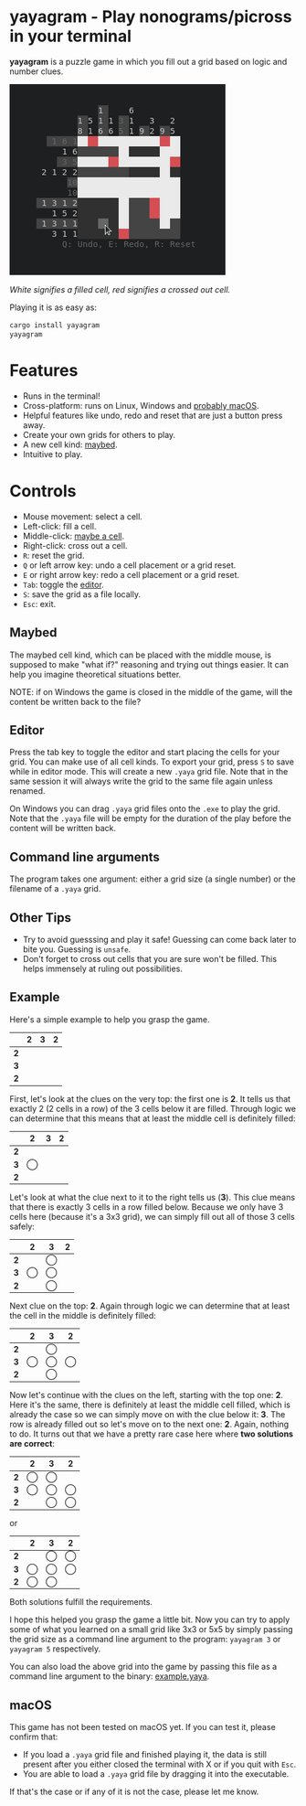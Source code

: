 # yayagram - Play nonograms/picross in your terminal

**yayagram** is a puzzle game in which you fill out a grid based on logic and number clues.

![Showcase](showcase.png)

*White signifies a filled cell, red signifies a crossed out cell.*

Playing it is as easy as:

```console
cargo install yayagram
yayagram
```

# Features

* Runs in the terminal!
* Cross-platform: runs on Linux, Windows and [probably macOS](##macOS).
* Helpful features like undo, redo and reset that are just a button press away.
* Create your own grids for others to play.
* A new cell kind: [maybed](##Maybed).
* Intuitive to play.

# Controls

- Mouse movement: select a cell.
- Left-click: fill a cell.
- Middle-click: [maybe a cell](##Maybed).
- Right-click: cross out a cell.
- `R`: reset the grid.
- `Q` or left arrow key: undo a cell placement or a grid reset.
- `E` or right arrow key: redo a cell placement or a grid reset.
- `Tab`: toggle the [editor](##Editor).
- `S`: save the grid as a file locally.
- `Esc`: exit.

## Maybed

The maybed cell kind, which can be placed with the middle mouse, is supposed to make "what if?" reasoning and trying out things easier.
It can help you imagine theoretical situations better.

NOTE: if on Windows the game is closed in the middle of the game, will the content be written back to the file?

## Editor

Press the tab key to toggle the editor and start placing the cells for your grid.
You can make use of all cell kinds.
To export your grid, press `S` to save while in editor mode. This will create a new `.yaya` grid file.
Note that in the same session it will always write the grid to the same file again unless renamed.

On Windows you can drag `.yaya` grid files onto the `.exe` to play the grid.
Note that the `.yaya` file will be empty for the duration of the play before the content will be written back.

## Command line arguments

The program takes one argument: either a grid size (a single number) or the filename of a `.yaya` grid.

## Other Tips

- Try to avoid guesssing and play it safe! Guessing can come back later to bite you. Guessing is `unsafe`.
- Don't forget to cross out cells that you are sure won't be filled.
  This helps immensely at ruling out possibilities.

## Example

Here's a simple example to help you grasp the game.

|       | 2 | 3 | 2 |
|-------|---|---|---|
| **2** |   |   |   |
| **3** |   |   |   |
| **2** |   |   |   |

First, let's look at the clues on the very top: the first one is **2**.
It tells us that exactly 2 (2 cells in a row) of the 3 cells below it are filled.
Through logic we can determine that this means that at least the middle cell is definitely filled:

|       | 2 | 3 | 2 |
|-------|---|---|---|
| **2** |   |   |   |
| **3** | ◯ |   |   |
| **2** |   |   |   |

Let's look at what the clue next to it to the right tells us (**3**).
This clue means that there is exactly 3 cells in a row filled below.
Because we only have 3 cells here (because it's a 3x3 grid), we can simply fill out all of those 3 cells safely:

|       | 2 | 3 | 2 |
|-------|---|---|---|
| **2** |   | ◯ |   |
| **3** | ◯ | ◯ |   |
| **2** |   | ◯ |   |

Next clue on the top: **2**. Again through logic we can determine that at least the cell in the middle is definitely filled:

|       | 2 | 3 | 2 |
|-------|---|---|---|
| **2** |   | ◯ |   |
| **3** | ◯ | ◯ | ◯ |
| **2** |   | ◯ |   |

Now let's continue with the clues on the left, starting with the top one: **2**.
Here it's the same, there is definitely at least the middle cell filled,
which is already the case so we can simply move on with the clue below it: **3**.
The row is already filled out so let's move on to the next one: **2**.
Again, nothing to do.
It turns out that we have a pretty rare case here where **two solutions are correct**:

|       | 2 | 3 | 2 |
|-------|---|---|---|
| **2** | ◯ | ◯ |   |
| **3** | ◯ | ◯ | ◯ |
| **2** |   | ◯ | ◯ |

or

|       | 2 | 3 | 2 |
|-------|---|---|---|
| **2** |   | ◯ | ◯ |
| **3** | ◯ | ◯ | ◯ |
| **2** | ◯ | ◯ |   |

Both solutions fulfill the requirements.

I hope this helped you grasp the game a little bit. Now you can try to apply some of what you learned on a small grid like 3x3 or 5x5 by simply passing the grid size as a command line argument to the program: `yayagram 3` or `yayagram 5` respectively.

You can also load the above grid into the game by passing this file as a command line argument to the binary: [example.yaya](example.yaya).

## macOS

This game has not been tested on macOS yet. If you can test it, please confirm that:

* If you load a `.yaya` grid file and finished playing it, the data is still present after you either closed the terminal with X or if you quit with `Esc`.
* You are able to load a `.yaya` grid file by dragging it into the executable.

If that's the case or if any of it is not the case, please let me know.

